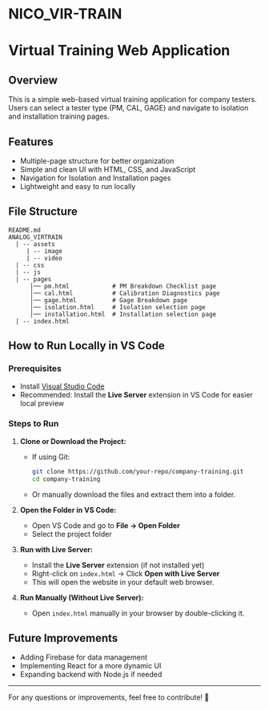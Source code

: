 # NICO_VIR-TRAIN
# Virtual Training Web Application

## Overview
This is a simple web-based virtual training application for company testers. Users can select a tester type (PM, CAL, GAGE) and navigate to isolation and installation training pages.

## Features
- Multiple-page structure for better organization
- Simple and clean UI with HTML, CSS, and JavaScript
- Navigation for Isolation and Installation pages
- Lightweight and easy to run locally

## File Structure
```
README.md
ANALOG_VIRTRAIN
  | -- assets
     | -- image
     | -- video
  | -- css
  | -- js
  | -- pages
      │── pm.html            # PM Breakdown Checklist page
      │── cal.html           # Calibration Diagnostics page
      │── gage.html          # Gage Breakdown page
      │── isolation.html     # Isolation selection page
      │── installation.html  # Installation selection page
  | -- index.html
```

## How to Run Locally in VS Code

### Prerequisites
- Install [Visual Studio Code](https://code.visualstudio.com/)
- Recommended: Install the **Live Server** extension in VS Code for easier local preview

### Steps to Run
1. **Clone or Download the Project:**
   - If using Git:  
     ```sh
     git clone https://github.com/your-repo/company-training.git
     cd company-training
     ```
   - Or manually download the files and extract them into a folder.

2. **Open the Folder in VS Code:**
   - Open VS Code and go to **File → Open Folder**
   - Select the project folder

3. **Run with Live Server:**
   - Install the **Live Server** extension (if not installed yet)
   - Right-click on `index.html` → Click **Open with Live Server**
   - This will open the website in your default web browser.

4. **Run Manually (Without Live Server):**
   - Open `index.html` manually in your browser by double-clicking it.

## Future Improvements
- Adding Firebase for data management
- Implementing React for a more dynamic UI
- Expanding backend with Node.js if needed

---
For any questions or improvements, feel free to contribute! 🚀

